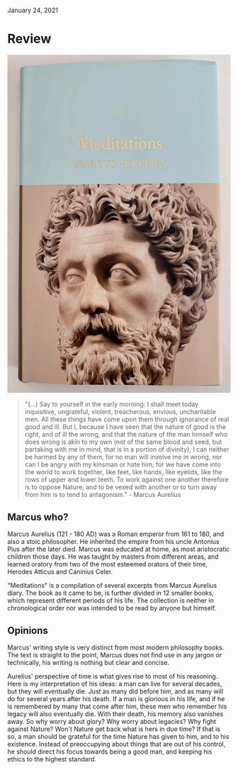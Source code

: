 January 24, 2021

# Review

![meditations-marcus-aurelius](meditations-marcus-aurelius.jpg)


> "(...) Say to yourself in the early morning: I shall meet today inquisitive,
> ungrateful, violent, treacherous, envious, uncharitable men. All these things
> have come upon them through ignorance of real good and ill. But I, because I
> have seen that the nature of good is the right, and of ill the wrong, and that
> the nature of the man himself who does wrong is akin to my own (not of the same
> blood and seed, but partaking with me in mind, that is in a portion of
> divinity), I can neither be harmed by any of them, for no man will involve me
> in wrong, nor can I be angry with my kinsman or hate him; for we have come into
> the world to work together, like feet, like hands, like eyelids, like the rows
> of upper and lower teeth. To work against one another therefore is to oppose
> Nature, and to be vexed with another or to turn away from him is to tend to
> antagonism." - Marcus Aurelius

## Marcus who?

Marcus Aurelius (121 - 180 AD) was a Roman emperor from 161 to 180, and also a
stoic philosopher. He inherited the empire from his uncle Antonius Pius after
the later died. Marcus was educated at home, as most aristocratic children
those days. He was taught by masters from different areas, and learned oratory
from two of the most esteemed orators of their time, Herodes Atticus and
Caninius Celer.

"Meditations" is a compilation of several excerpts from Marcus Aurelius diary.
The book as it came to be, is further divided in 12 smaller books, which
represent different periods of his life. The collection is neither in
chronological order nor was intended to be read by anyone but himself.

## Opinions

Marcus' writing style is very distinct from most modern philosophy books. The
text is straight to the point, Marcus does not find use in any jargon or
technically, his writing is nothing but clear and concise.

Aurelius' perspective of time is what gives rise to most of his reasoning. Here
is my interpretation of his ideas: a man can live for several decades, but they
will eventually die. Just as many did before him, and as many will do for
several years after his death. If a man is glorious in his life, and if he is
remembered by many that come after him, these men who remember his legacy will
also eventually die. With their death, his memory also vanishes away. So why
worry about glory? Why worry about legacies? Why fight against Nature? Won't
Nature get back what is hers in due time? If that is so, a man should be
grateful for the time Nature has given to him, and to his existence. Instead of
preoccupying about things that are out of his control, he should direct his
focus towards being a good man, and keeping his ethics to the highest standard.
